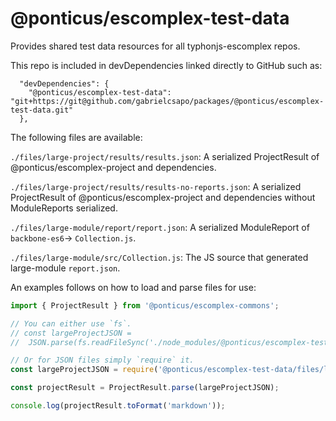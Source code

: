 # @ponticus/escomplex-test-data

Provides shared test data resources for all typhonjs-escomplex repos.

This repo is included in devDependencies linked directly to GitHub such as:
```
  "devDependencies": {
    "@ponticus/escomplex-test-data": "git+https://git@github.com/gabrielcsapo/packages/@ponticus/escomplex-test-data.git"
  },
```

The following files are available:

`./files/large-project/results/results.json`: A serialized ProjectResult of @ponticus/escomplex-project and dependencies. 

`./files/large-project/results/results-no-reports.json`: A serialized ProjectResult of @ponticus/escomplex-project and dependencies without ModuleReports serialized. 

`./files/large-module/report/report.json`: A serialized ModuleReport of `backbone-es6`-> `Collection.js`. 

`./files/large-module/src/Collection.js`: The JS source that generated large-module `report.json`. 

An examples follows on how to load and parse files for use:

```js
import { ProjectResult } from '@ponticus/escomplex-commons';

// You can either use `fs`.
// const largeProjectJSON = 
//  JSON.parse(fs.readFileSync('./node_modules/@ponticus/escomplex-test-data/files/large-project/results/results.json', 'utf8'));

// Or for JSON files simply `require` it.
const largeProjectJSON = require('@ponticus/escomplex-test-data/files/large-project/results/results');

const projectResult = ProjectResult.parse(largeProjectJSON);

console.log(projectResult.toFormat('markdown'));
```
